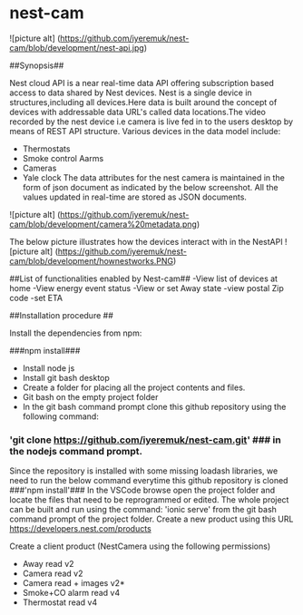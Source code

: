 # nest-cam

![picture alt] (https://github.com/iyeremuk/nest-cam/blob/development/nest-api.jpg)

##Synopsis##

Nest cloud API is a near real-time data API offering subscription based access to data shared by Nest devices. Nest is a single device in structures,including all devices.Here data is built around the concept of devices with addressable data URL's called data locations.The video recorded by the nest device i.e camera is live fed in to the users desktop by means of REST API structure.
Various devices in the data model include:
* Thermostats
* Smoke control Aarms
* Cameras
* Yale clock
The data attributes for the nest camera is maintained in the form of json document as indicated by the below screenshot.
All the values updated in real-time are stored as JSON documents.

![picture alt] (https://github.com/iyeremuk/nest-cam/blob/development/camera%20metadata.png)

The below picture illustrates how the devices interact with in the NestAPI 
![picture alt] (https://github.com/iyeremuk/nest-cam/blob/development/hownestworks.PNG)

##List of functionalities enabled by Nest-cam##
-View list of devices at home
-View energy event status
-View or set Away state
-view postal Zip code
-set ETA

##Installation procedure ##

Install the dependencies from npm:

###npm install###
* Install node js
* Install git bash desktop
* Create a folder for placing all the project contents and files.
* Git bash on the empty project folder
* In the git bash command prompt clone this github repository using the following command:
 
 ### 'git clone https://github.com/iyeremuk/nest-cam.git' ### in the nodejs command prompt.
  Since the repository is installed with some missing loadash libraries, we need to run the below command everytime this github           repository is cloned
  ###'npm install'###
 In the VSCode browse open the project folder and locate the files that need to be reprogrammed or edited.
 The whole project can be built and run using the command:
 'ionic serve' from the git bash command prompt of the project folder.
Create a new product using this URL
https://developers.nest.com/products

Create a client product (NestCamera using the following permissions)
* Away read v2
* Camera read v2
* Camera read + images v2*
* Smoke+CO alarm read v4
* Thermostat read v4





